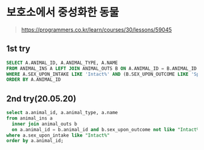 # 보호소에서 중성화한 동물
> https://programmers.co.kr/learn/courses/30/lessons/59045

## 1st try
```sql
SELECT A.ANIMAL_ID, A.ANIMAL_TYPE, A.NAME
FROM ANIMAL_INS A LEFT JOIN ANIMAL_OUTS B ON A.ANIMAL_ID = B.ANIMAL_ID
WHERE A.SEX_UPON_INTAKE LIKE 'Intact%' AND (B.SEX_UPON_OUTCOME LIKE 'Spayed%' OR B.SEX_UPON_OUTCOME LIKE 'Neutered%')
ORDER BY A.ANIMAL_ID
```
## 2nd try(20.05.20)
```sql
select a.animal_id, a.animal_type, a.name
from animal_ins a
  inner join animal_outs b
  on a.animal_id = b.animal_id and b.sex_upon_outcome not like "Intact%"
where a.sex_upon_intake like "Intact%"
order by a.animal_id;
```